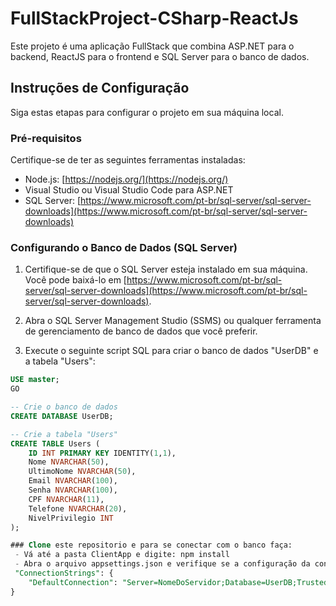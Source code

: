 # FullStackProject-CSharp-ReactJs

Este projeto é uma aplicação FullStack que combina ASP.NET para o backend, ReactJS para o frontend e SQL Server para o banco de dados.

## Instruções de Configuração

Siga estas etapas para configurar o projeto em sua máquina local.

### Pré-requisitos

Certifique-se de ter as seguintes ferramentas instaladas:

- Node.js: [https://nodejs.org/](https://nodejs.org/)
- Visual Studio ou Visual Studio Code para ASP.NET 
- SQL Server: [https://www.microsoft.com/pt-br/sql-server/sql-server-downloads](https://www.microsoft.com/pt-br/sql-server/sql-server-downloads)

### Configurando o Banco de Dados (SQL Server)

1. Certifique-se de que o SQL Server esteja instalado em sua máquina. Você pode baixá-lo em [https://www.microsoft.com/pt-br/sql-server/sql-server-downloads](https://www.microsoft.com/pt-br/sql-server/sql-server-downloads).

2. Abra o SQL Server Management Studio (SSMS) ou qualquer ferramenta de gerenciamento de banco de dados que você preferir.

3. Execute o seguinte script SQL para criar o banco de dados "UserDB" e a tabela "Users":

```sql
USE master;
GO

-- Crie o banco de dados
CREATE DATABASE UserDB;

-- Crie a tabela "Users"
CREATE TABLE Users (
    ID INT PRIMARY KEY IDENTITY(1,1),
    Nome NVARCHAR(50),
    UltimoNome NVARCHAR(50),
    Email NVARCHAR(100),
    Senha NVARCHAR(100),
    CPF NVARCHAR(11),
    Telefone NVARCHAR(20),
    NivelPrivilegio INT
);

### Clone este repositorio e para se conectar com o banco faça:
 - Vá até a pasta ClientApp e digite: npm install
 - Abra o arquivo appsettings.json e verifique se a configuração da conexão com o banco de dados está correta. Deve ser semelhante a:
 "ConnectionStrings": {
    "DefaultConnection": "Server=NomeDoServidor;Database=UserDB;Trusted_Connection=True;MultipleActiveResultSets=true"
}



